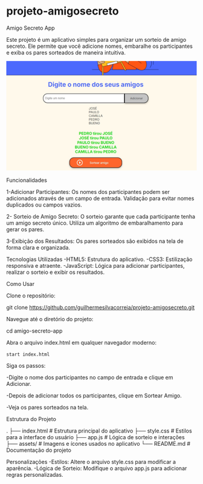 # projeto-amigosecreto
Amigo Secreto App

Este projeto é um aplicativo simples para organizar um sorteio de amigo secreto. Ele permite que você adicione nomes, embaralhe os participantes e exiba os pares sorteados de maneira intuitiva.

![Tela](assets/tela.jpeg)

Funcionalidades

1-Adicionar Participantes: 
   Os nomes dos participantes podem ser adicionados através de um campo de entrada.
   Validação para evitar nomes duplicados ou campos vazios.

 

2- Sorteio de Amigo Secreto:
   O sorteio garante que cada participante tenha um amigo secreto único.
   Utiliza um algoritmo de embaralhamento para gerar os pares.
 
3-Exibição dos Resultados:
  Os pares sorteados são exibidos na tela de forma clara e organizada.

 

Tecnologias Utilizadas
 -HTML5: Estrutura do aplicativo.
 -CSS3: Estilização responsiva e atraente.
 -JavaScript: Lógica para adicionar participantes, realizar o sorteio e exibir os resultados.

Como Usar

Clone o repositório:

git clone https://github.com/guilhermesilvacorreia/projeto-amigosecreto.git

Navegue até o diretório do projeto:

   cd amigo-secreto-app

Abra o arquivo index.html em qualquer navegador moderno:

    start index.html

Siga os passos:

-Digite o nome dos participantes no campo de entrada e clique em Adicionar.

-Depois de adicionar todos os participantes, clique em Sortear Amigo.

-Veja os pares sorteados na tela.

Estrutura do Projeto

.
├── index.html          # Estrutura principal do aplicativo
├── style.css           # Estilos para a interface do usuário
├── app.js              # Lógica de sorteio e interações
├── assets/             # Imagens e ícones usados no aplicativo
└── README.md           # Documentação do projeto

Personalizações
-Estilos: Altere o arquivo style.css para modificar a aparência.
-Lógica de Sorteio: Modifique o arquivo app.js para adicionar regras personalizadas.


